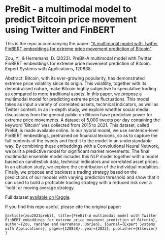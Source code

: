 # PreBit - a multimodal model to predict Bitcoin price movement using Twitter and FinBERT

This is the repo accompanying the paper: ["A multimodal model with Twitter FinBERT embeddings for extreme price movement prediction of Bitcoin"](https://arxiv.org/abs/2206.00648)

Zou, Y., & Herremans, D. (2023). PreBit-A multimodal model with Twitter FinBERT embeddings for extreme price movement prediction of Bitcoin. Expert Systems with Applications, 120838.

Abstract: 
Bitcoin, with its ever-growing popularity, has demonstrated extreme price volatility since its origin. This volatility, together with its decentralised nature, make Bitcoin highly subjective to speculative trading as compared to more traditional assets. In this paper, we propose a multimodal model for predicting extreme price fluctuations. This model takes as input a variety of correlated assets, technical indicators, as well as Twitter content. In an in-depth study, we explore whether social media discussions from the general public on Bitcoin have predictive power for extreme price movements. A dataset of 5,000 tweets per day containing the keyword 'Bitcoin' was collected from 2015 to 2021. This dataset, called PreBit, is made available online. In our hybrid model, we use sentence-level FinBERT embeddings, pretrained on financial lexicons, so as to capture the full contents of the tweets and feed it to the model in an understandable way. By combining these embeddings with a Convolutional Neural Network, we built a predictive model for significant market movements. The final multimodal ensemble model includes this NLP model together with a model based on candlestick data, technical indicators and correlated asset prices. In an ablation study, we explore the contribution of the individual modalities. Finally, we propose and backtest a trading strategy based on the predictions of our models with varying prediction threshold and show that it can used to build a profitable trading strategy with a reduced risk over a `hold' or moving average strategy.

Full dataset [available on Kaggle](https://www.kaggle.com/datasets/zyz5557585/prebit-multimodal-dataset-for-bitcoin-price). 

If you find this repo useful, please cite the original paper: 

`@article{zou2023prebit,
  title={PreBit-A multimodal model with Twitter FinBERT embeddings for extreme price movement prediction of Bitcoin},
  author={Zou, Yanzhao and Herremans, Dorien},
  journal={Expert Systems with Applications},
  pages={120838},
  year={2023},
  publisher={Elsevier}
}`

